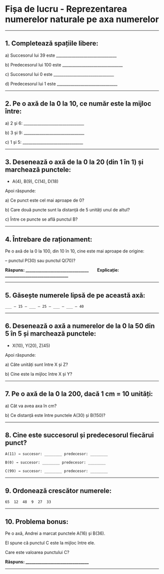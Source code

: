 # Fișa de lucru - Reprezentarea numerelor naturale pe axa numerelor
---

## 1. Completează spațiile libere:

a) Succesorul lui 39 este _______________________________

b) Predecesorul lui 100 este _______________________________

c) Succesorul lui 0 este _______________________________

d) Predecesorul lui 1 este _______________________________

---

## 2. Pe o axă de la 0 la 10, ce număr este la mijloc între:

a) 2 și 6: _______________________________

b) 3 și 9: _______________________________

c) 1 și 5: _______________________________

---

## 3. Desenează o axă de la 0 la 20 (din 1 în 1) și marchează punctele:

* A(4), B(9), C(14), D(18)

Apoi răspunde:

a) Ce punct este cel mai aproape de 0?

b) Care două puncte sunt la distanță de 5 unități unul de altul?

c) Între ce puncte se află punctul B?

---

## 4. Întrebare de raționament:

Pe o axă de la 0 la 100, din 10 în 10, cine este mai aproape de origine:

– punctul P(30) sau punctul Q(70)?

**Răspuns: _______________________________**  **Explicație: _______________________________**

---

## 5. Găsește numerele lipsă de pe această axă:

```
___ — 15 — ___ — 25 — ___ — ___ — 40
```

---

## 6. Desenează o axă a numerelor de la 0 la 50 din 5 în 5 și marchează punctele:

* X(10), Y(20), Z(45)

Apoi răspunde:

a) Câte unități sunt între X și Z?

b) Cine este la mijloc între X și Y?

---

## 7. Pe o axă de la 0 la 200, dacă 1 cm = 10 unități:

a) Cât va avea axa în cm?

b) Ce distanță este între punctele A(30) și B(150)?

---

## 8. Cine este succesorul și predecesorul fiecărui punct?

```
A(11) → succesor: ________ predecesor: ________

B(0) → succesor: ________ predecesor: ________

C(99) → succesor: ________ predecesor: ________  
```

---

## 9. Ordonează crescător numerele:

```
65  12  48  9  27  33
```

---

## 10. Problema bonus:

Pe o axă, Andrei a marcat punctele A(16) și B(36).

El spune că punctul C este la mijloc între ele.

Care este valoarea punctului C?

**Răspuns: _______________________________**

---
